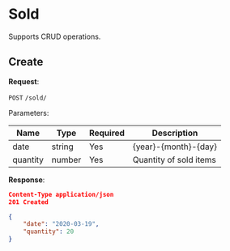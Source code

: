 # Sold
Supports CRUD operations.

## Create

**Request**:

`POST` `/sold/`

Parameters:

Name           | Type   | Required  | Description
---------------|--------|-----------|------------
date           | string | Yes       | {year}-{month}-{day}
quantity       | number | Yes       | Quantity of sold items

**Response**:

```json
Content-Type application/json
201 Created

{
    "date": "2020-03-19",
    "quantity": 20
}
```